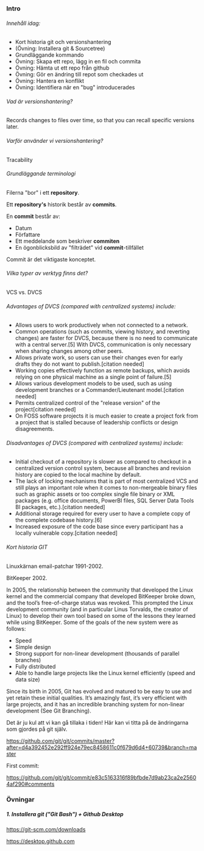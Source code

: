 ### Intro

###### Innehåll idag:

- Kort historia git och versionshantering
- (Övning: Installera git & Sourcetree)
- Grundläggande kommando
- Övning: Skapa ett repo, lägg in en fil och commita
- Övning: Hämta ut ett repo från github
- Övning: Gör en ändring till repot som checkades ut
- Övning: Hantera en konflikt
- Övning: Identifiera när en "bug" introducerades

###### Vad är versionshantering?

Records changes to files over time, so that you can recall specific versions later.

###### Varför använder vi versionshantering?

Tracability

###### Grundläggande terminologi

Filerna "bor" i ett **repository**.

Ett **repository's** historik består av **commits**.

En **commit** består av:

- Datum
- Författare
- Ett meddelande som beskriver **commiten**
- En ögonblicksbild av "filträdet" vid **commit**-tillfället

Commit är det viktigaste konceptet.

###### Vilka typer av verktyg finns det?

VCS vs. DVCS

###### Advantages of DVCS (compared with centralized systems) include:

- Allows users to work productively when not connected to a network.
- Common operations (such as commits, viewing history, and reverting changes) are faster for DVCS, because there is no need to communicate with a central server.[5] With DVCS, communication is only necessary when sharing changes among other peers.
- Allows private work, so users can use their changes even for early drafts they do not want to publish.[citation needed]
- Working copies effectively function as remote backups, which avoids relying on one physical machine as a single point of failure.[5]
- Allows various development models to be used, such as using development branches or a Commander/Lieutenant model.[citation needed]
- Permits centralized control of the "release version" of the project[citation needed]
- On FOSS software projects it is much easier to create a project fork from a project that is stalled because of leadership conflicts or design disagreements.

###### Disadvantages of DVCS (compared with centralized systems) include:

- Initial checkout of a repository is slower as compared to checkout in a centralized version control system, because all branches and revision history are copied to the local machine by default.
- The lack of locking mechanisms that is part of most centralized VCS and still plays an important role when it comes to non-mergeable binary files such as graphic assets or too complex single file binary or XML packages (e.g. office documents, PowerBI files, SQL Server Data Tools BI packages, etc.).[citation needed]
- Additional storage required for every user to have a complete copy of the complete codebase history.[6]
- Increased exposure of the code base since every participant has a locally vulnerable copy.[citation needed]

###### Kort historia GIT

Linuxkärnan email-patchar 1991-2002.

BitKeeper 2002.

In 2005, the relationship between the community that developed the Linux kernel and the commercial company that developed BitKeeper broke down, and the tool’s free-of-charge status was revoked. This prompted the Linux development community (and in particular Linus Torvalds, the creator of Linux) to develop their own tool based on some of the lessons they learned while using BitKeeper. Some of the goals of the new system were as follows:

- Speed
- Simple design
- Strong support for non-linear development (thousands of parallel branches)
- Fully distributed
- Able to handle large projects like the Linux kernel efficiently (speed and data size)

Since its birth in 2005, Git has evolved and matured to be easy to use and yet retain these initial qualities. It’s amazingly fast, it’s very efficient with large projects, and it has an incredible branching system for non-linear development (See Git Branching).

Det är ju kul att vi kan gå tillaka i tiden! Här kan vi titta på de ändringarna som gjordes på git själv.

https://github.com/git/git/commits/master?after=d4a392452e292ff924e79ec8458611c0f679d6d4+60739&branch=master

First commit: 

https://github.com/git/git/commit/e83c5163316f89bfbde7d9ab23ca2e25604af290#comments

### Övningar

##### 1. Installera git ("Git Bash") + Github Desktop

https://git-scm.com/downloads

https://desktop.github.com
